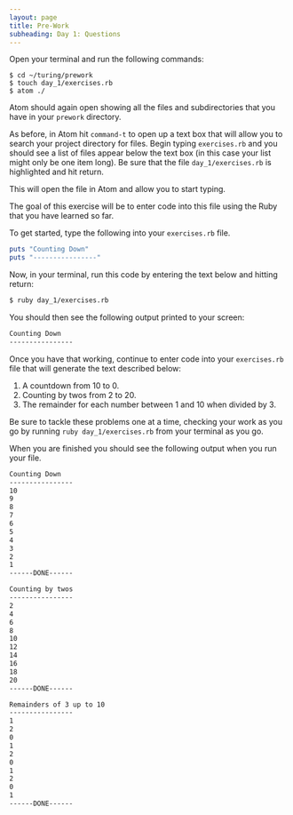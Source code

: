 ```yaml
---
layout: page
title: Pre-Work
subheading: Day 1: Questions
---
```


Open your terminal and run the following commands:

```
$ cd ~/turing/prework
$ touch day_1/exercises.rb
$ atom ./
```

Atom should again open showing all the files and subdirectories that you have in your `prework` directory.

As before, in Atom hit `command-t` to open up a text box that will allow you to search your project directory for files. Begin typing `exercises.rb` and you should see a list of files appear below the text box (in this case your list might only be one item long). Be sure that the file `day_1/exercises.rb` is highlighted and hit return.

This will open the file in Atom and allow you to start typing.

The goal of this exercise will be to enter code into this file using the Ruby that you have learned so far.

To get started, type the following into your `exercises.rb` file.

```ruby
puts "Counting Down"
puts "----------------"
```

Now, in your terminal, run this code by entering the text below and hitting return:

```sh
$ ruby day_1/exercises.rb
```

You should then see the following output printed to your screen:

```sh
Counting Down
----------------
```

Once you have that working, continue to enter code into your `exercises.rb` file that will generate the text described below:

1. A countdown from 10 to 0.
1. Counting by twos from 2 to 20.
1. The remainder for each number between 1 and 10 when divided by 3.

Be sure to tackle these problems one at a time, checking your work as you go by running `ruby day_1/exercises.rb` from your terminal as you go.

When you are finished you should see the following output when you run your file.

```sh
Counting Down
----------------
10
9
8
7
6
5
4
3
2
1
------DONE------

Counting by twos
----------------
2
4
6
8
10
12
14
16
18
20
------DONE------

Remainders of 3 up to 10
----------------
1
2
0
1
2
0
1
2
0
1
------DONE------
```
